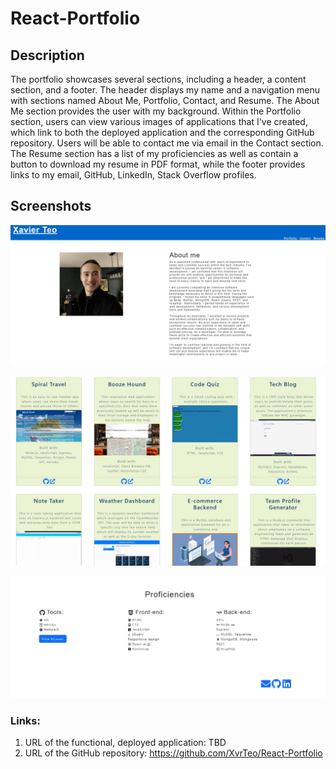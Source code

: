 # React-Portfolio

## Description

The portfolio showcases several sections, including a header, a content section, and a footer. The header displays my name and a navigation menu with sections named About Me, Portfolio, Contact, and Resume. The About Me section provides the user with my background. Within the Portfolio section, users can view various images of applications that I've created, which link to both the deployed application and the corresponding GitHub repository. Users will be able to contact me via email in the Contact section. The Resume section has a list of my proficiencies as well as contain a button to download my resume in PDF format, while the footer provides links to my email, GitHub, LinkedIn, Stack Overflow profiles.

## Screenshots

![Screenshot 1](./src/assets/img/Screenshot1.jpg)

![Screenshot 2](./src/assets/img/Screenshot2.jpg)

![Screenshot 3](./src/assets/img/Screenshot3.jpg)

### Links:

1. URL of the functional, deployed application: TBD
2. URL of the GitHub repository: https://github.com/XvrTeo/React-Portfolio
